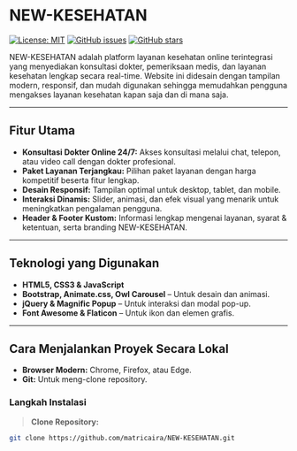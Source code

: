 # NEW-KESEHATAN

[![License: MIT](https://img.shields.io/badge/License-MIT-yellow.svg)](LICENSE)
[![GitHub issues](https://img.shields.io/github/issues/matricaira/NEW-KESEHATAN)](https://github.com/matricaira/NEW-KESEHATAN/issues)
[![GitHub stars](https://img.shields.io/github/stars/matricaira/NEW-KESEHATAN)](https://github.com/matricaira/NEW-KESEHATAN/stargazers)

NEW-KESEHATAN adalah platform layanan kesehatan online terintegrasi yang menyediakan konsultasi dokter, pemeriksaan medis, dan layanan kesehatan lengkap secara real-time. Website ini didesain dengan tampilan modern, responsif, dan mudah digunakan sehingga memudahkan pengguna mengakses layanan kesehatan kapan saja dan di mana saja.

---

## Fitur Utama

- **Konsultasi Dokter Online 24/7:** Akses konsultasi melalui chat, telepon, atau video call dengan dokter profesional.
- **Paket Layanan Terjangkau:** Pilihan paket layanan dengan harga kompetitif beserta fitur lengkap.
- **Desain Responsif:** Tampilan optimal untuk desktop, tablet, dan mobile.
- **Interaksi Dinamis:** Slider, animasi, dan efek visual yang menarik untuk meningkatkan pengalaman pengguna.
- **Header & Footer Kustom:** Informasi lengkap mengenai layanan, syarat & ketentuan, serta branding NEW-KESEHATAN.

---

## Teknologi yang Digunakan

- **HTML5, CSS3 & JavaScript**
- **Bootstrap, Animate.css, Owl Carousel** – Untuk desain dan animasi.
- **jQuery & Magnific Popup** – Untuk interaksi dan modal pop-up.
- **Font Awesome & Flaticon** – Untuk ikon dan elemen grafis.

---

## Cara Menjalankan Proyek Secara Lokal

- **Browser Modern:** Chrome, Firefox, atau Edge.
- **Git:** Untuk meng-clone repository.

### Langkah Instalasi

> **Clone Repository:**

   ```bash
   git clone https://github.com/matricaira/NEW-KESEHATAN.git

